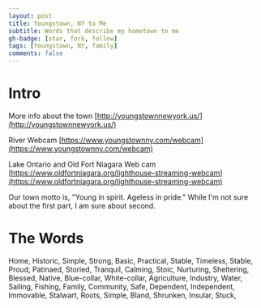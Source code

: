```yaml
---
layout: post
title: Youngstown, NY to Me
subtitle: Words that describe my hometown to me
gh-badge: [star, fork, follow]
tags: [Youngstown, NY, family]
comments: false
---
```


# Intro 

More info about the town [http://youngstownnewyork.us/](http://youngstownnewyork.us/)

River Webcam [https://www.youngstownny.com/webcam](https://www.youngstownny.com/webcam)

Lake Ontario and Old Fort Niagara Web cam [https://www.oldfortniagara.org/lighthouse-streaming-webcam](https://www.oldfortniagara.org/lighthouse-streaming-webcam)

Our town motto is, "Young in spirit. Ageless in pride." While I'm not sure about the first part, I am sure about second.

# The Words

Home, Historic, Simple, Strong, Basic, Practical, Stable, Timeless, Stable, Proud, Patinaed, Storied, Tranquil, Calming, Stoic, Nurturing, Sheltering, Blessed, Native, Blue-collar, White-collar, Agriculture, Industry, Water, Sailing, Fishing, Family, Community, Safe, Dependent, Independent, Immovable, Stalwart, Roots, Simple, Bland, Shrunken, Insular, Stuck,